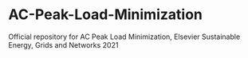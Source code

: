 # AC-Peak-Load-Minimization
Official repository for AC Peak Load Minimization, Elsevier Sustainable Energy, Grids and Networks 2021
